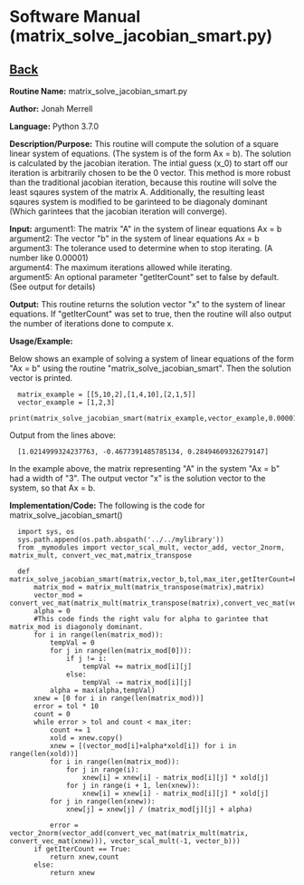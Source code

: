 # Software Manual (matrix_solve_jacobian_smart.py)

## [Back](../softwaremanual)

**Routine Name:**           matrix_solve_jacobian_smart.py

**Author:** Jonah Merrell

**Language:** Python 3.7.0

**Description/Purpose:** This routine will compute the solution of a square linear system of equations. (The system is of the form Ax = b).
The solution is calculated by the jacobian iteration. The intial guess (x_0) to start off our iteration is arbitrarily chosen to be the 0 vector.
This method is more robust than the traditional jacobian iteration, because this routine will solve the least sqaures system of the matrix A. 
Additionally, the resulting least sqaures system is modified to be garinteed to be diagonaly dominant (Which garintees that the jacobian iteration will converge).

**Input:** argument1: The matrix "A" in the system of linear equations Ax = b<br>
		   argument2: The vector "b" in the system of linear equations Ax = b<br>
           argument3: The tolerance used to determine when to stop iterating. (A number like 0.00001)<br>
		   argument4: The maximum iterations allowed while iterating.<br>
		   argument5: An optional parameter "getIterCount" set to false by default. (See output for details)
		   
**Output:** This routine returns the solution vector "x" to the system of linear equations. If "getIterCount" was
 set to true, then the routine will also output the number of iterations done to compute x.

**Usage/Example:**

Below shows an example of solving a system of linear equations of the form "Ax = b" using the routine "matrix_solve_jacobian_smart".
 Then the solution vector is printed. 

      matrix_example = [[5,10,2],[1,4,10],[2,1,5]]
      vector_example = [1,2,3]
      print(matrix_solve_jacobian_smart(matrix_example,vector_example,0.00001,10000))

Output from the lines above:

      [1.0214999324237763, -0.4677391485785134, 0.28494609326279147]

In the example above, the matrix representing "A" in the system "Ax = b" had a width of "3". The output vector "x"
 is the solution vector to the system, so that Ax = b.

**Implementation/Code:** The following is the code for matrix_solve_jacobian_smart()
      
      import sys, os
      sys.path.append(os.path.abspath('../../mylibrary'))
      from _mymodules import vector_scal_mult, vector_add, vector_2norm, matrix_mult, convert_vec_mat,matrix_transpose
      
      def matrix_solve_jacobian_smart(matrix,vector_b,tol,max_iter,getIterCount=False):
          matrix_mod = matrix_mult(matrix_transpose(matrix),matrix)
          vector_mod = convert_vec_mat(matrix_mult(matrix_transpose(matrix),convert_vec_mat(vector_b)))
          alpha = 0
          #This code finds the right valu for alpha to garintee that matrix_mod is diagonoly dominant.
          for i in range(len(matrix_mod)):
              tempVal = 0
              for j in range(len(matrix_mod[0])):
                  if j != i:
                      tempVal += matrix_mod[i][j]
                  else:
                      tempVal -= matrix_mod[i][j]
              alpha = max(alpha,tempVal)
          xnew = [0 for i in range(len(matrix_mod))]
          error = tol * 10
          count = 0
          while error > tol and count < max_iter:
              count += 1
              xold = xnew.copy()
              xnew = [(vector_mod[i]+alpha*xold[i]) for i in range(len(xold))]
              for i in range(len(matrix_mod)):
                  for j in range(i):
                      xnew[i] = xnew[i] - matrix_mod[i][j] * xold[j]
                  for j in range(i + 1, len(xnew)):
                      xnew[i] = xnew[i] - matrix_mod[i][j] * xold[j]
              for j in range(len(xnew)):
                  xnew[j] = xnew[j] / (matrix_mod[j][j] + alpha)
      
              error = vector_2norm(vector_add(convert_vec_mat(matrix_mult(matrix, convert_vec_mat(xnew))), vector_scal_mult(-1, vector_b)))
          if getIterCount == True:
              return xnew,count
          else:
              return xnew
